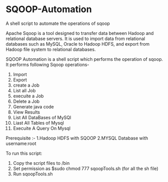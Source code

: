 # SQOOP-Automation
A shell script to automate the operations of sqoop

Apache Sqoop is a tool designed to transfer data between Hadoop and relational database servers. It is used to import data from relational databases such as MySQL, Oracle to Hadoop HDFS, and export from Hadoop file system to relational databases.

SQOOP Automation is a shell script which performs the operation of sqoop.
It performs following Sqoop operations-
1. Import
2. Export
3. create a Job
4. List all Job
5. execuite a Job
6. Delete a Job
7. Generate java code
8. View Results
9. List All DataBases of MySQl
10. Liast All Tables of Mysql
11. Execuite A Query On Mysql

Prerequisite :-
1.Hadoop HDFS with SQOOP
2.MYSQL Database with username:root

To run this script:
1. Copy the script files to /bin
2. Set permission as $sudo chmod 777 sqoopTools.sh (for all the sh file)
3. Run sqoopTools.sh

